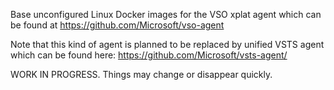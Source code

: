 Base unconfigured Linux Docker images for the VSO xplat agent which can be found
at https://github.com/Microsoft/vso-agent

Note that this kind of agent is planned to be replaced by unified VSTS agent
which can be found here: https://github.com/Microsoft/vsts-agent/

WORK IN PROGRESS. Things may change or disappear quickly.
